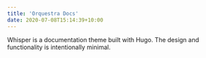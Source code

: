 ```yaml
---
title: 'Orquestra Docs'
date: 2020-07-08T15:14:39+10:00
---
```


Whisper is a documentation theme built with Hugo. The design and functionality is intentionally minimal. 
